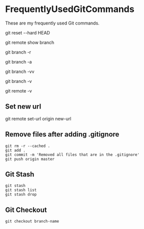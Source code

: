# FrequentlyUsedGitCommands
These are my frequently used Git commands.

git reset --hard HEAD

git remote show branch

git branch -r

git branch -a

git branch -vv

git branch -v

git remote -v

## Set new url

git remote set-url origin new-url

## Remove files after adding .gitignore

    git rm -r --cached . 
    git add .
    git commit -m 'Removed all files that are in the .gitignore' 
    git push origin master

## Git Stash

    git stash
    git stash list
    git stash drop

## Git Checkout

    git checkout branch-name
